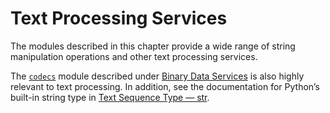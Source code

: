 Text Processing Services
========================

The modules described in this chapter provide a wide range of string
manipulation operations and other text processing services.

The [`codecs`](codecs.html#module-codecs "codecs: Encode and decode data and streams.") module described under [Binary Data Services](binary.html#binaryservices) is also
highly relevant to text processing. In addition, see the documentation for
Python’s built-in string type in [Text Sequence Type — str](stdtypes.html#textseq).